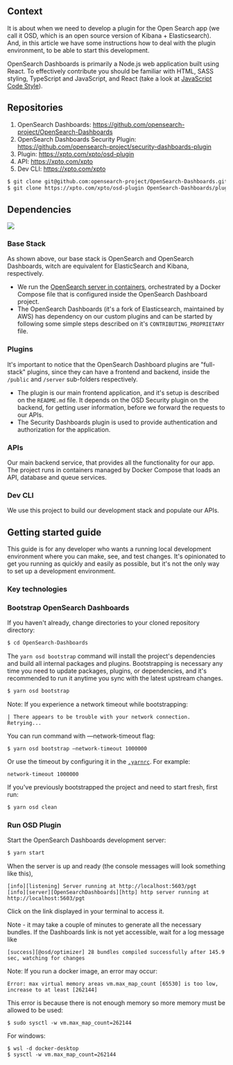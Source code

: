 ## Context
It is about when we need to develop a plugin for the Open Search app (we call it OSD, which is an open source version of Kibana + Elasticsearch).
And, in this article we have some instructions how to deal with the plugin environment, to be able to start this development.

OpenSearch Dashboards is primarily a Node.js web application built using React.
To effectively contribute you should be familiar with HTML, SASS styling, TypeScript and JavaScript, and React (take a look at [JavaScript Code Style](../../Code-Style/JavaScript.md)).

## Repositories
1. OpenSearch Dashboards: https://github.com/opensearch-project/OpenSearch-Dashboards
2. OpenSearch Dashboards Security Plugin: https://github.com/opensearch-project/security-dashboards-plugin
3. Plugin: https://xpto.com/xpto/osd-plugin
4. API: https://xpto.com/xpto
5. Dev CLI: https://xpto.com/xpto

```bash
$ git clone git@github.com:opensearch-project/OpenSearch-Dashboards.git
$ git clone https://xpto.com/xpto/osd-plugin OpenSearch-Dashboards/plugins/osd-plugin
```

## Dependencies
![](.assets/app_relationship.png)

### Base Stack
As shown above, our base stack is OpenSearch and OpenSearch Dashboards, witch are equivalent for ElasticSearch and Kibana, respectively.

* We run the [OpenSearch server in containers](https://opensearch.org/downloads.html), orchestrated by a Docker Compose file that is configured inside the OpenSearch Dashboard project.
* The OpenSearch Dashboards (it's a fork of Elasticsearch, maintained by AWS) has dependency on our custom plugins and can be started by following some simple steps described on it's `CONTRIBUTING_PROPRIETARY` file.

### Plugins
It's important to notice that the OpenSearch Dashboard plugins are "full-stack" plugins, since they can have a frontend and backend, inside the `/public` and `/server` sub-folders respectively.

* The plugin is our main frontend application, and it's setup is described on the `README.md` file.
It depends on the OSD Security plugin on the backend, for getting user information, before we forward the requests to our APIs.
* The Security Dashboards plugin is used to provide authentication and authorization for the application.

### APIs
Our main backend service, that provides all the functionality for our app.
The project runs in containers managed by Docker Compose that loads an API, database and queue services.

### Dev CLI
We use this project to build our development stack and populate our APIs.

## Getting started guide

This guide is for any developer who wants a running local development environment where you can make, see, and test changes. It's opinionated to get you running as quickly and easily as possible, but it's not the only way to set up a development environment.

### Key technologies

### Bootstrap OpenSearch Dashboards

If you haven't already, change directories to your cloned repository directory:

```bash
$ cd OpenSearch-Dashboards
```

The `yarn osd bootstrap` command will install the project's dependencies and build all internal packages and plugins. Bootstrapping is necessary any time you need to update packages, plugins, or dependencies, and it's recommended to run it anytime you sync with the latest upstream changes.

```bash
$ yarn osd bootstrap
```

Note: If you experience a network timeout while bootstrapping:

```
| There appears to be trouble with your network connection. Retrying...
```

You can run command with —network-timeout flag:

```
$ yarn osd bootstrap —network-timeout 1000000
```

Or use the timeout by configuring it in the [`.yarnrc`](https://github.com/opensearch-project/OpenSearch-Dashboards/blob/main/.yarnrc). For example:

```
network-timeout 1000000
```

If you've previously bootstrapped the project and need to start fresh, first run:

```bash
$ yarn osd clean
```

### Run OSD Plugin

Start the OpenSearch Dashboards development server:

```bash
$ yarn start
```

When the server is up and ready (the console messages will look something like this),

```
[info][listening] Server running at http://localhost:5603/pgt
[info][server][OpenSearchDashboards][http] http server running at http://localhost:5603/pgt
```

Click on the link displayed in your terminal to  access it.

Note - it may take a couple of minutes to generate all the necessary bundles. If the Dashboards link is not yet accessible, wait for a log message like

```
[success][@osd/optimizer] 28 bundles compiled successfully after 145.9 sec, watching for changes
```

Note: If you run a docker image, an error may occur:

```
Error: max virtual memory areas vm.max_map_count [65530] is too low, increase to at least [262144]
```

This error is because there is not enough memory so more memory must be allowed to be used:

```
$ sudo sysctl -w vm.max_map_count=262144
```

For windows:

```
$ wsl -d docker-desktop
$ sysctl -w vm.max_map_count=262144
```
